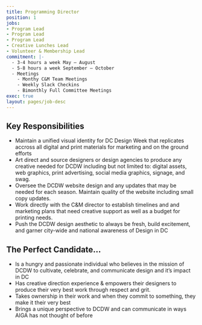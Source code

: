 ```yaml
---
title: Programming Director
position: 1
jobs:
- Program Lead
- Program Lead
- Program Lead
- Creative Lunches Lead
- Volunteer & Membership Lead
commitment: |-
  - 3-4 hours a week May – August
  - 5-8 hours a week September – October
  - Meetings
    - Monthy C&M Team Meetings
    - Weekly Slack Checkins
    - Bimonthly Full Committee Meetings
exec: true
layout: pages/job-desc
---
```


## Key Responsibilities
  - Maintain a unified visual identity for DC Design Week that replicates accross all digital and print materials for marketing and on the ground efforts
  - Art direct and source designers or design agencies to produce any creative needed for DCDW including but not limited to: digital assets, web graphics, print advertising, social media graphics, signage, and swag.
  - Oversee the DCDW website design and any updates that may be needed for each season. Maintain quality of the website including small copy updates.
  - Work directly with the C&M director to establish timelines and and marketing plans that need creative support as well as a budget for printing needs.
  - Push the DCDW design aesthetic to always be fresh, build excitement, and garner city-wide and national awareness of Design in DC

## The Perfect Candidate…
  - Is a hungry and passionate individual who believes in the mission of DCDW to cultivate, celebrate, and communicate design and it’s impact in DC
  - Has creative direction experience & empowers their designers to produce their very best work through respect and grit.
  - Takes ownership in their work and when they commit to something, they make it their very best
  - Brings a unique perspective to DCDW and can communicate in ways AIGA has not thought of before
